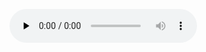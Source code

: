 <audio id="audio" controls="" preload="none"> <source id="mp3" src="https://raw.githubusercontent.com/ZhuPeng/pic/master/images/Adventures.mp3"> </audio>
